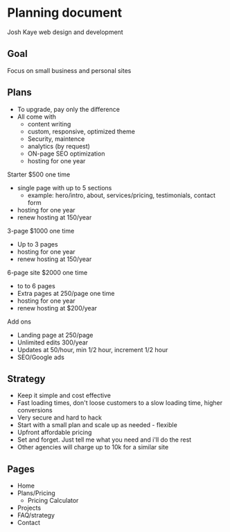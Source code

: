# Planning document
Josh Kaye web design and development

## Goal
Focus on small business and personal sites

## Plans
- To upgrade, pay only the difference
- All come with 
    - content writing
    - custom, responsive, optimized theme
    - Security, maintence 
    - analytics (by request)
    - ON-page SEO optimization
    - hosting for one year

Starter $500 one time
- single page with up to 5 sections
    - example: hero/intro, about, services/pricing, testimonials, contact form
- hosting for one year
- renew hosting at 150/year

3-page $1000 one time
- Up to 3 pages
- hosting for one year
- renew hosting at 150/year

6-page site $2000 one time
- to to 6 pages
- Extra pages at 250/page one time
- hosting for one year
- renew hosting at $200/year

Add ons
- Landing page at 250/page
- Unlimited edits 300/year
- Updates at 50/hour, min 1/2 hour, increment 1/2 hour
- SEO/Google ads

## Strategy
- Keep it simple and cost effective
- Fast loading times, don't loose customers to a slow loading time, higher conversions
- Very secure and hard to hack
- Start with a small plan and scale up as needed - flexible
- Upfront affordable pricing
- Set and forget. Just tell me what you need and i'll do the rest
- Other agencies will charge up to 10k for a similar site

## Pages
- Home
- Plans/Pricing
    - Pricing Calculator
- Projects
- FAQ/strategy
- Contact